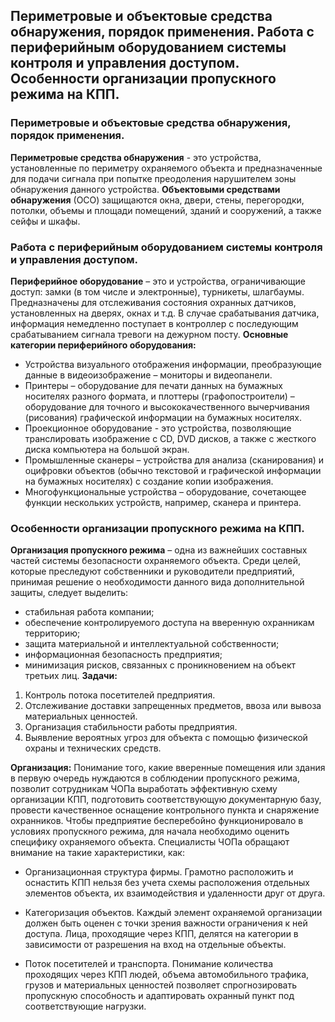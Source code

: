 ﻿## Периметровые и объектовые средства обнаружения, порядок применения. Работа с периферийным оборудованием системы контроля и управления доступом. Особенности организации пропускного режима на КПП.

### Периметровые и объектовые средства обнаружения, порядок применения.
**Периметровые средства обнаружения** - это устройства, установленные по периметру охраняемого объекта и предназначенные для подачи сигнала при попытке преодоления нарушителем зоны обнаружения данного устройства.
**Объектовыми средствами обнаружения** (ОСО) защищаются окна, двери, стены, перегородки, потолки, объемы и площади помещений, зданий и сооружений, а также сейфы и шкафы.

### Работа с периферийным оборудованием системы контроля и управления доступом. 
**Периферийное оборудование** – это и устройства, ограничивающие доступ: замки (в том числе и электронные), турникеты, шлагбаумы.
Предназначены для  отслеживания состояния охранных датчиков, установленных на дверях, окнах и т.д. В случае срабатывания датчика, информация немедленно поступает в контроллер с последующим срабатыванием сигнала тревоги на дежурном посту.
 **Основные категории периферийного оборудования:**
-   Устройства визуального отображения информации, преобразующие данные в видеоизображение – мониторы и видеопанели.
-   Принтеры – оборудование для печати данных на бумажных носителях разного формата, и плоттеры (графопостроители) – оборудование для точного и высококачественного вычерчивания (рисования) графической информации на бумажных носителях.
-   Проекционное оборудование - это устройства, позволяющие транслировать изображение с СD, DVD дисков, а также с жесткого диска компьютера на большой экран.
-   Промышленные сканеры – устройства для анализа (сканирования) и оцифровки объектов (обычно текстовой и графической информации на бумажных носителях) с создание копии изображения.
-   Многофункциональные устройства – оборудование, сочетающее функции нескольких устройств, например, сканера и принтера.

 ### Особенности организации пропускного режима на КПП.
 **Организация пропускного режима**  – одна из важнейших составных частей системы безопасности охраняемого объекта. Среди целей, которые преследуют собственники и руководители предприятий, принимая решение о необходимости данного вида дополнительной защиты, следует выделить:
-   стабильная работа компании;
-   обеспечение контролируемого доступа на вверенную охранникам территорию;
-   защита материальной и интеллектуальной собственности;
-   информационная безопасность предприятия;
-   минимизация рисков, связанных с проникновением на объект третьих лиц.
**Задачи:**
1. Контроль потока посетителей предприятия.
2. Отслеживание доставки запрещенных предметов, ввоза или вывоза материальных  ценностей.
3. Организация стабильности работы предприятия.
4. Выявление вероятных угроз для объекта с помощью физической охраны и технических средств.

**Организация:**
Понимание того, какие вверенные помещения или здания в первую очередь нуждаются в соблюдении пропускного режима, позволит сотрудникам ЧОПа выработать эффективную схему организации КПП, подготовить соответствующую документарную базу, провести качественное оснащение контрольного пункта и снаряжение охранников. Чтобы предприятие бесперебойно функционировало в условиях пропускного режима, для начала необходимо оценить специфику охраняемого объекта. Специалисты ЧОПа обращают внимание на такие характеристики, как:

-   Организационная структура фирмы. Грамотно расположить и оснастить КПП нельзя без учета схемы расположения отдельных элементов объекта, их взаимодействия и удаленности друг от друга.
    
-   Категоризация объектов. Каждый элемент охраняемой организации должен быть оценен с точки зрения важности ограничения к ней доступа. Лица, проходящие через КПП, делятся на категории в зависимости от разрешения на вход на отдельные объекты.
    
-   Поток посетителей и транспорта. Понимание количества проходящих через КПП людей, объема автомобильного трафика, грузов и материальных ценностей позволяет спрогнозировать пропускную способность и адаптировать охранный пункт под соответствующие нагрузки.



